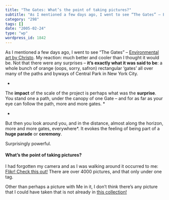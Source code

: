 ```yaml
---
title: "The Gates: What’s the point of taking pictures?"
subtitle: "As I mentioned a few days ago, I went to see “The Gates” – Environmental art by Christo"
category: "298"
tags: []
date: "2005-02-24"
type: "wp"
wordpress_id: 1842
---
```

As I mentioned a few days ago, I went to see “The Gates” – [Environmental art by Christo](http://christojeanneclaude.net/tg.html). My reaction: much better and cooler than I thought it would be. 
Not that there were any surprises – **it’s exactly what it was said to be**: a whole bunch of orange (oops, sorry, safron) rectangular ‘gates’ all over many of the paths and byways of Central Park in New York City. 

*
The **impact** of the scale of the project is perhaps what was the **surprise**. You stand one a path, under the canopy of one Gate – and for as far as your eye can follow the path, more and more gates. *

*

But then you look around you, and in the distance, almost along the horizon, more and more gates, everywhere*. It evokes the feeling of being part of a **huge parade** or **ceremony**. 

 Surprisingly powerful.

#### What’s the point of taking pictures?
 I had forgotten my camera and as I was walking around it occurred to me: [Flikr! Check this out!](http://www.flickr.com/photos/tags/gates) There are over 4000 pictures, and that only under one tag.

Other than perhaps a picture with Me in it, I don’t think there’s any picture that I could have taken that is not already in [this collection!](http://www.flickr.com/photos/tags/gates/show/)